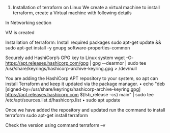 1. Installation of terraform on Linux
We create a virtual machine to install terraform, create a Virtual machine with following details 
        
In Networking section 
       
VM is created
       



Installation of terraform:
Install required packages
     sudo apt-get update && sudo apt-get install -y gnupg software-properties-common
         
Securely add HashiCorp’s GPG key to Linux system
     wget -O- https://apt.releases.hashicorp.com/gpg | gpg --dearmor | sudo tee /usr/share/keyrings/hashicorp-archive-keyring.gpg > /dev/null
        
You are adding the HashiCorp APT repository to your system, so apt can install Terraform and keep it updated via the package manager.
•	echo "deb [signed-by=/usr/share/keyrings/hashicorp-archive-keyring.gpg]  https://apt.releases.hashicorp.com $(lsb_release -cs) main" |  sudo tee /etc/apt/sources.list.d/hashicorp.list
•	sudo apt update
        
Once we have added the repository and updated run the command to install terraform
       sudo apt-get install terraform
          
Check the version using command
       terraform –v
          



